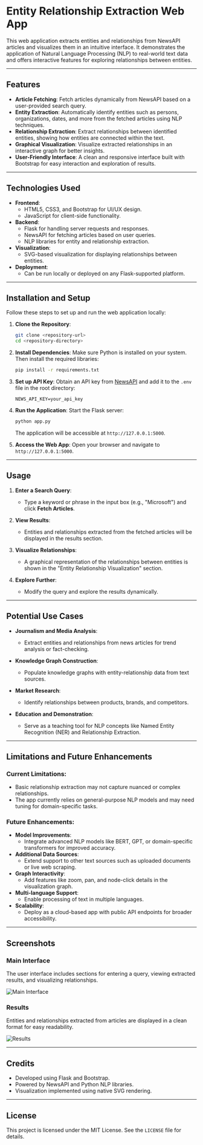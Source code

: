 # Entity Relationship Extraction Web App

This web application extracts entities and relationships from NewsAPI articles and visualizes them in an intuitive interface. It demonstrates the application of Natural Language Processing (NLP) to real-world text data and offers interactive features for exploring relationships between entities.

---

## Features

- **Article Fetching**: Fetch articles dynamically from NewsAPI based on a user-provided search query.
- **Entity Extraction**: Automatically identify entities such as persons, organizations, dates, and more from the fetched articles using NLP techniques.
- **Relationship Extraction**: Extract relationships between identified entities, showing how entities are connected within the text.
- **Graphical Visualization**: Visualize extracted relationships in an interactive graph for better insights.
- **User-Friendly Interface**: A clean and responsive interface built with Bootstrap for easy interaction and exploration of results.

---

## Technologies Used

- **Frontend**:
  - HTML5, CSS3, and Bootstrap for UI/UX design.
  - JavaScript for client-side functionality.
- **Backend**:
  - Flask for handling server requests and responses.
  - NewsAPI for fetching articles based on user queries.
  - NLP libraries for entity and relationship extraction.
- **Visualization**:
  - SVG-based visualization for displaying relationships between entities.
- **Deployment**:
  - Can be run locally or deployed on any Flask-supported platform.

---

## Installation and Setup

Follow these steps to set up and run the web application locally:

1. **Clone the Repository**:
    ```bash
    git clone <repository-url>
    cd <repository-directory>
    ```

2. **Install Dependencies**:
    Make sure Python is installed on your system. Then install the required libraries:
    ```bash
    pip install -r requirements.txt
    ```

3. **Set up API Key**:
    Obtain an API key from [NewsAPI](https://newsapi.org/) and add it to the `.env` file in the root directory:
    ```
    NEWS_API_KEY=your_api_key
    ```

4. **Run the Application**:
    Start the Flask server:
    ```bash
    python app.py
    ```
    The application will be accessible at `http://127.0.0.1:5000`.

5. **Access the Web App**:
    Open your browser and navigate to `http://127.0.0.1:5000`.

---

## Usage

1. **Enter a Search Query**:
    - Type a keyword or phrase in the input box (e.g., "Microsoft") and click **Fetch Articles**.
  
2. **View Results**:
    - Entities and relationships extracted from the fetched articles will be displayed in the results section.

3. **Visualize Relationships**:
    - A graphical representation of the relationships between entities is shown in the "Entity Relationship Visualization" section.

4. **Explore Further**:
    - Modify the query and explore the results dynamically.

---

## Potential Use Cases

- **Journalism and Media Analysis**:
  - Extract entities and relationships from news articles for trend analysis or fact-checking.

- **Knowledge Graph Construction**:
  - Populate knowledge graphs with entity-relationship data from text sources.

- **Market Research**:
  - Identify relationships between products, brands, and competitors.

- **Education and Demonstration**:
  - Serve as a teaching tool for NLP concepts like Named Entity Recognition (NER) and Relationship Extraction.

---

## Limitations and Future Enhancements

### Current Limitations:
- Basic relationship extraction may not capture nuanced or complex relationships.
- The app currently relies on general-purpose NLP models and may need tuning for domain-specific tasks.

### Future Enhancements:
- **Model Improvements**:
  - Integrate advanced NLP models like BERT, GPT, or domain-specific transformers for improved accuracy.
- **Additional Data Sources**:
  - Extend support to other text sources such as uploaded documents or live web scraping.
- **Graph Interactivity**:
  - Add features like zoom, pan, and node-click details in the visualization graph.
- **Multi-language Support**:
  - Enable processing of text in multiple languages.
- **Scalability**:
  - Deploy as a cloud-based app with public API endpoints for broader accessibility.

---

## Screenshots

### Main Interface
The user interface includes sections for entering a query, viewing extracted results, and visualizing relationships.

![Main Interface](<path_to_screenshot_main_interface>)

### Results
Entities and relationships extracted from articles are displayed in a clean format for easy readability.

![Results](<path_to_screenshot_results>)

---

## Credits

- Developed using Flask and Bootstrap.
- Powered by NewsAPI and Python NLP libraries.
- Visualization implemented using native SVG rendering.

---

## License

This project is licensed under the MIT License. See the `LICENSE` file for details.